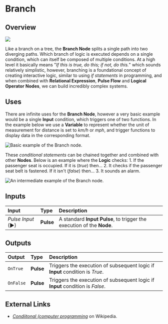 # Branch

## Overview

![](../../.gitbook/assets/branch-node.png)

Like a branch on a tree, the **Branch Node** splits a single path into two diverging paths. Which branch of logic is executed depends on a single condition, which can itself be composed of multiple conditions. At a high level it basically means "_If this is true, do this; if not, do this._" which sounds relatively simplistic, however, branching is a foundational concept of creating interactive logic, similar to using _if statements_ in programming, and when combined with **Relational Expression**, **Pulse Flow** and **Logical Operator** **Nodes**, we can build incredibly complex systems.

## Uses

There are infinite uses for the **Branch Node**, however a very basic example would be a single **Input** condition, which triggers one of two functions. In the example below we use a **Variable** to represent whether the unit of measurement for distance is set to _km/h_ or _mph_, and trigger functions to display data in the corresponding format.

![Basic example of the Branch node.](../../.gitbook/assets/branching-example-simple.png)

These _conditional statements_ can be chained together and combined with other **Nodes**. Below is an example where the **Logic** checks: 1. If the passenger seat is occupied. If it is \(_true_\) then... 2. It checks if the passenger seat belt is fastened. If it isn't \(_false_\) then... 3. It sounds an alarm.

![An intermediate example of the Branch node.](../../.gitbook/assets/branching-example-intermediate.png)

## Inputs

| Input | Type | Description |
| :--- | :--- | :--- |
| _Pulse Input_ \(►\) | **Pulse** | A standard **Input Pulse**, to trigger the execution of the **Node**. |

## Outputs

| Output | Type | Description |
| :--- | :--- | :--- |
| `OnTrue` | **Pulse** | Triggers the execution of subsequent logic if **Input** condition is _True_. |
| `OnFalse` | **Pulse** | Triggers the execution of subsequent logic if **Input** condition is _False_. |

## External Links

* [_Condiitonal \(computer programming_](https://en.wikipedia.org/wiki/Conditional_%28computer_programming%29) on Wikipedia.

